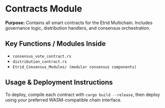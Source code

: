 # Contracts Module

**Purpose:** Contains all smart contracts for the Etrid Multichain. Includes governance logic, distribution handlers, and consensus orchestration.

## Key Functions / Modules Inside
- `consensus_vote_contract.rs`
- `distribution_contract.rs`
- `Etrid_Consensus_Modules/ (modular consensus components)`

## Usage & Deployment Instructions
To deploy, compile each contract with `cargo build --release`, then deploy using your preferred WASM-compatible chain interface.
